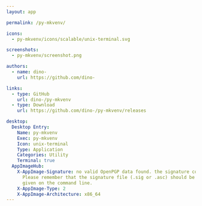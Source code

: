 ```yaml
---
layout: app

permalink: /py-mkvenv/

icons:
  - py-mkvenv/icons/scalable/unix-terminal.svg

screenshots:
  - py-mkvenv/screenshot.png

authors:
  - name: dino-
    url: https://github.com/dino-

links:
  - type: GitHub
    url: dino-/py-mkvenv
  - type: Download
    url: https://github.com/dino-/py-mkvenv/releases

desktop:
  Desktop Entry:
    Name: py-mkvenv
    Exec: py-mkvenv
    Icon: unix-terminal
    Type: Application
    Categories: Utility
    Terminal: true
  AppImageHub:
    X-AppImage-Signature: no valid OpenPGP data found. the signature could not be verified.
      Please remember that the signature file (.sig or .asc) should be the first file
      given on the command line.
    X-AppImage-Type: 2
    X-AppImage-Architecture: x86_64
---
```

